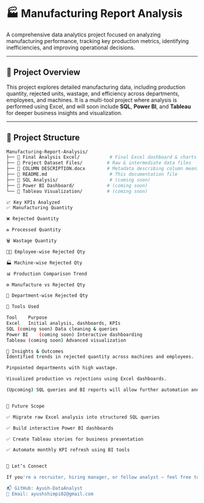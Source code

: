 # 🏭 Manufacturing Report Analysis

A comprehensive data analytics project focused on analyzing manufacturing performance, tracking key production metrics, identifying inefficiencies, and improving operational decisions.

---

## 📌 Project Overview

This project explores detailed manufacturing data, including production quantity, rejected units, wastage, and efficiency across departments, employees, and machines. It is a multi-tool project where analysis is performed using Excel, and will soon include **SQL**, **Power BI**, and **Tableau** for deeper business insights and visualization.

---

## 📂 Project Structure

```bash
Manufacturing-Report-Analysis/
├── 📁 Final Analysis Excel/           # Final Excel dashboard & charts
├── 📁 Project Dataset Files/         # Raw & intermediate data files
├── 📄 COLUMN DESCRIPTION.docx        # Metadata describing column meanings
├── 📄 README.md                       # This documentation file
├── 📁 SQL Analysis/                   # (coming soon)
├── 📁 Power BI Dashboard/            # (coming soon)
└── 📁 Tableau Visualization/         # (coming soon)

📈 Key KPIs Analyzed
✅ Manufacturing Quantity

❌ Rejected Quantity

♻️ Processed Quantity

🗑 Wastage Quantity

👨‍🏭 Employee-wise Rejected Qty

🏭 Machine-wise Rejected Qty

📊 Production Comparison Trend

⚙️ Manufacture vs Rejected Qty

🏢 Department-wise Rejected Qty

🧰 Tools Used

Tool	Purpose
Excel	Initial analysis, dashboards, KPIs
SQL	(coming soon) Data cleaning & queries
Power BI	(coming soon) Interactive dashboarding
Tableau	(coming soon) Advanced visualization

🧠 Insights & Outcomes
Identified trends in rejected quantity across machines and employees.

Pinpointed departments with high wastage.

Visualized production vs rejections using Excel dashboards.

(Upcoming) SQL queries and BI reports will allow further automation and monitoring.


🚀 Future Scope

✅ Migrate raw Excel analysis into structured SQL queries

✅ Build interactive Power BI dashboards

✅ Create Tableau stories for business presentation

✅ Automate monthly KPI refresh using BI tools


🤝 Let’s Connect

If you're a recruiter, hiring manager, or fellow analyst — feel free to explore the project or reach out with feedback!

📬 GitHub: Ayush-DataAnalyst
📧 Email: ayushshimpi02@gmail.com